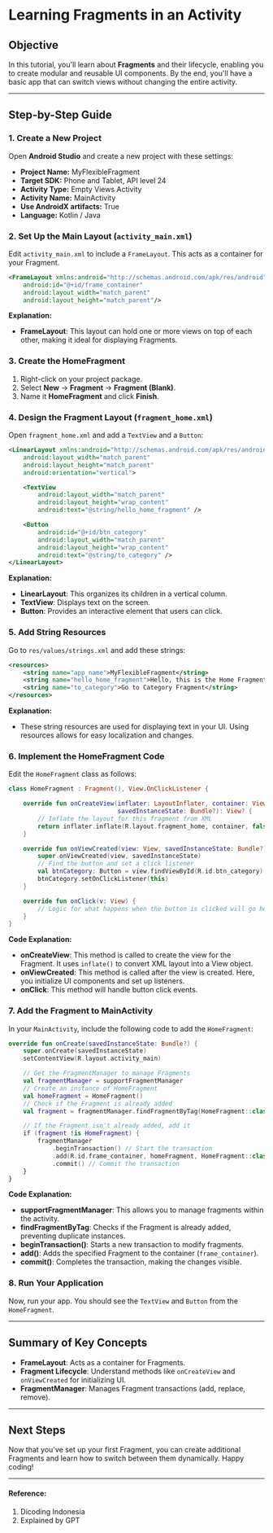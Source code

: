 # Learning Fragments in an Activity

## Objective

In this tutorial, you'll learn about **Fragments** and their lifecycle, enabling you to create modular and reusable UI components. By the end, you'll have a basic app that can switch views without changing the entire activity.

---

## Step-by-Step Guide

### 1. Create a New Project

Open **Android Studio** and create a new project with these settings:

- **Project Name:** MyFlexibleFragment
- **Target SDK:** Phone and Tablet, API level 24
- **Activity Type:** Empty Views Activity
- **Activity Name:** MainActivity
- **Use AndroidX artifacts:** True
- **Language:** Kotlin / Java

### 2. Set Up the Main Layout (`activity_main.xml`)

Edit `activity_main.xml` to include a `FrameLayout`. This acts as a container for your Fragment.

```xml
<FrameLayout xmlns:android="http://schemas.android.com/apk/res/android"
    android:id="@+id/frame_container"
    android:layout_width="match_parent"
    android:layout_height="match_parent"/>
```

**Explanation:**  
- **FrameLayout**: This layout can hold one or more views on top of each other, making it ideal for displaying Fragments.

### 3. Create the HomeFragment

1. Right-click on your project package.
2. Select **New** → **Fragment** → **Fragment (Blank)**.
3. Name it **HomeFragment** and click **Finish**.

### 4. Design the Fragment Layout (`fragment_home.xml`)

Open `fragment_home.xml` and add a `TextView` and a `Button`:

```xml
<LinearLayout xmlns:android="http://schemas.android.com/apk/res/android"
    android:layout_width="match_parent"
    android:layout_height="match_parent"
    android:orientation="vertical">

    <TextView
        android:layout_width="match_parent"
        android:layout_height="wrap_content"
        android:text="@string/hello_home_fragment" />

    <Button
        android:id="@+id/btn_category"
        android:layout_width="match_parent"
        android:layout_height="wrap_content"
        android:text="@string/to_category" />
</LinearLayout>
```

**Explanation:**
- **LinearLayout**: This organizes its children in a vertical column.
- **TextView**: Displays text on the screen.
- **Button**: Provides an interactive element that users can click.

### 5. Add String Resources

Go to `res/values/strings.xml` and add these strings:

```xml
<resources>
    <string name="app_name">MyFlexibleFragment</string>
    <string name="hello_home_fragment">Hello, this is the Home Fragment</string>
    <string name="to_category">Go to Category Fragment</string>
</resources>
```

**Explanation:**  
- These string resources are used for displaying text in your UI. Using resources allows for easy localization and changes.

### 6. Implement the HomeFragment Code

Edit the `HomeFragment` class as follows:

```kotlin
class HomeFragment : Fragment(), View.OnClickListener {

    override fun onCreateView(inflater: LayoutInflater, container: ViewGroup?,
                              savedInstanceState: Bundle?): View? {
        // Inflate the layout for this fragment from XML
        return inflater.inflate(R.layout.fragment_home, container, false)
    }

    override fun onViewCreated(view: View, savedInstanceState: Bundle?) {
        super.onViewCreated(view, savedInstanceState)
        // Find the button and set a click listener
        val btnCategory: Button = view.findViewById(R.id.btn_category)
        btnCategory.setOnClickListener(this)    
    }

    override fun onClick(v: View) {
        // Logic for what happens when the button is clicked will go here
    }
}
```

**Code Explanation:**
- **onCreateView**: This method is called to create the view for the Fragment. It uses `inflate()` to convert XML layout into a View object.
- **onViewCreated**: This method is called after the view is created. Here, you initialize UI components and set up listeners.
- **onClick**: This method will handle button click events.

### 7. Add the Fragment to MainActivity

In your `MainActivity`, include the following code to add the `HomeFragment`:

```kotlin
override fun onCreate(savedInstanceState: Bundle?) {
    super.onCreate(savedInstanceState)
    setContentView(R.layout.activity_main)

    // Get the FragmentManager to manage Fragments
    val fragmentManager = supportFragmentManager
    // Create an instance of HomeFragment
    val homeFragment = HomeFragment()
    // Check if the Fragment is already added
    val fragment = fragmentManager.findFragmentByTag(HomeFragment::class.java.simpleName)

    // If the Fragment isn't already added, add it
    if (fragment !is HomeFragment) {
        fragmentManager
            .beginTransaction() // Start the transaction
            .add(R.id.frame_container, homeFragment, HomeFragment::class.java.simpleName) // Add the Fragment to the container
            .commit() // Commit the transaction
    }
}
```

**Code Explanation:**
- **supportFragmentManager**: This allows you to manage fragments within the activity.
- **findFragmentByTag**: Checks if the Fragment is already added, preventing duplicate instances.
- **beginTransaction()**: Starts a new transaction to modify fragments.
- **add()**: Adds the specified Fragment to the container (`frame_container`).
- **commit()**: Completes the transaction, making the changes visible.

### 8. Run Your Application

Now, run your app. You should see the `TextView` and `Button` from the `HomeFragment`.

---

## Summary of Key Concepts

- **FrameLayout**: Acts as a container for Fragments.
- **Fragment Lifecycle**: Understand methods like `onCreateView` and `onViewCreated` for initializing UI.
- **FragmentManager**: Manages Fragment transactions (add, replace, remove).

---

## Next Steps

Now that you've set up your first Fragment, you can create additional Fragments and learn how to switch between them dynamically. Happy coding!

---
#### Reference:
1. Dicoding Indonesia
2. Explained by GPT